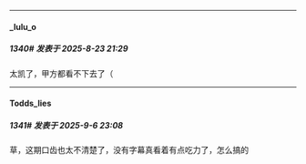 ﻿
*****

####  _lulu_o  
##### 1340#       发表于 2025-8-23 21:29

太凯了，甲方都看不下去了（

*****

####  Todds_lies  
##### 1341#       发表于 2025-9-6 23:08

草，这期口齿也太不清楚了，没有字幕真看着有点吃力了，怎么搞的

